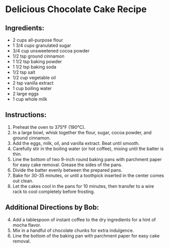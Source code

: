 # Delicious Chocolate Cake Recipe

## Ingredients:
- 2 cups all-purpose flour
- 1 3/4 cups granulated sugar
- 3/4 cup unsweetened cocoa powder
- 1/2 tsp ground cinnamon
- 1 1/2 tsp baking powder
- 1 1/2 tsp baking soda
- 1/2 tsp salt
- 1/2 cup vegetable oil
- 2 tsp vanilla extract
- 1 cup boiling water
- 2 large eggs
- 1 cup whole milk

## Instructions:
1. Preheat the oven to 375°F (190°C).
2. In a large bowl, whisk together the flour, sugar, cocoa powder, and ground cinnamon.
3. Add the eggs, milk, oil, and vanilla extract. Beat until smooth.
4. Carefully stir in the boiling water (or hot coffee), mixing until the batter is thin.
5. Line the bottom of two 9-inch round baking pans with parchment paper for easy cake removal. Grease the sides of the pans.
6. Divide the batter evenly between the prepared pans.
7. Bake for 30-35 minutes, or until a toothpick inserted in the center comes out clean.
8. Let the cakes cool in the pans for 10 minutes, then transfer to a wire rack to cool completely before frosting.

## Additional Directions by Bob:
4. Add a tablespoon of instant coffee to the dry ingredients for a hint of mocha flavor.
5. Mix in a handful of chocolate chunks for extra indulgence.
6. Line the bottom of the baking pan with parchment paper for easy cake removal.
